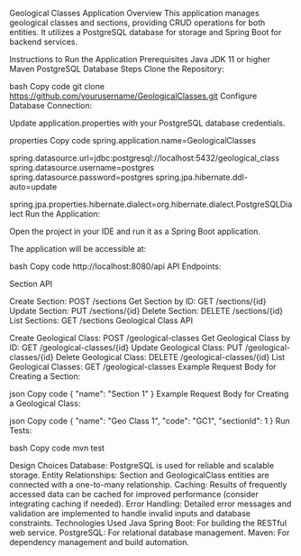 Geological Classes Application
Overview
This application manages geological classes and sections, providing CRUD operations for both entities. It utilizes a PostgreSQL database for storage and Spring Boot for backend services.

Instructions to Run the Application
Prerequisites
Java JDK 11 or higher
Maven
PostgreSQL Database
Steps
Clone the Repository:

bash
Copy code
git clone https://github.com/yourusername/GeologicalClasses.git
Configure Database Connection:

Update application.properties with your PostgreSQL database credentials.

properties
Copy code
spring.application.name=GeologicalClasses

spring.datasource.url=jdbc:postgresql://localhost:5432/geological_class
spring.datasource.username=postgres
spring.datasource.password=postgres
spring.jpa.hibernate.ddl-auto=update

spring.jpa.properties.hibernate.dialect=org.hibernate.dialect.PostgreSQLDialect
Run the Application:

Open the project in your IDE and run it as a Spring Boot application.

The application will be accessible at:

bash
Copy code
http://localhost:8080/api
API Endpoints:

Section API

Create Section: POST /sections
Get Section by ID: GET /sections/{id}
Update Section: PUT /sections/{id}
Delete Section: DELETE /sections/{id}
List Sections: GET /sections
Geological Class API

Create Geological Class: POST /geological-classes
Get Geological Class by ID: GET /geological-classes/{id}
Update Geological Class: PUT /geological-classes/{id}
Delete Geological Class: DELETE /geological-classes/{id}
List Geological Classes: GET /geological-classes
Example Request Body for Creating a Section:

json
Copy code
{
  "name": "Section 1"
}
Example Request Body for Creating a Geological Class:

json
Copy code
{
  "name": "Geo Class 1",
  "code": "GC1",
  "sectionId": 1
}
Run Tests:

bash
Copy code
mvn test

Design Choices
Database: PostgreSQL is used for reliable and scalable storage.
Entity Relationships: Section and GeologicalClass entities are connected with a one-to-many relationship.
Caching: Results of frequently accessed data can be cached for improved performance (consider integrating caching if needed).
Error Handling: Detailed error messages and validation are implemented to handle invalid inputs and database constraints.
Technologies Used
Java Spring Boot: For building the RESTful web service.
PostgreSQL: For relational database management.
Maven: For dependency management and build automation.
